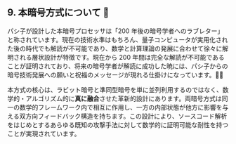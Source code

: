 ## 9. 本暗号方式について 🔏

パシ子が設計した本暗号プロセッサは「200 年後の暗号学者へのラブレター」と称されています。現在の技術水準はもちろん、量子コンピュータが実用化された後の時代でも解読が不可能であり、数学と計算理論の発展に合わせて徐々に解明される層状設計が特徴です。現在から 200 年間は完全な解読が不可能であることが証明されており、将来の暗号学者が解読に成功した暁には、パシ子からの暗号技術発展への願いと祝福のメッセージが現れる仕掛けになっています。💌🔐

本方式の核心は、ラビット暗号と準同型暗号を単に並列利用するのではなく、数学的・アルゴリズム的に**真に融合**させた革新的設計にあります。両暗号方式は同一の数学的フレームワーク内で相互に作用し、一方の内部状態が他方に影響を与える双方向フィードバック構造を持ちます。この設計により、ソースコード解析をはじめとするあらゆる既知の攻撃手法に対して数学的に証明可能な耐性を持つことが実現されています。
